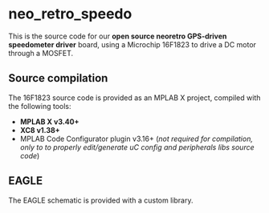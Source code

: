 # neo_retro_speedo
This is the source code for our **open source neoretro GPS-driven speedometer driver** board, using a Microchip 16F1823 to drive a DC motor through a MOSFET.

## Source compilation
The 16F1823 source code is provided as an MPLAB X project, compiled with the following tools:
- **MPLAB X v3.40+**
- **XC8 v1.38+**
- MPLAB Code Configurator plugin v3.16+ (*not required for compilation, only to to properly edit/generate uC config and peripherals libs source code*)

## EAGLE

The EAGLE schematic is provided with a custom library.